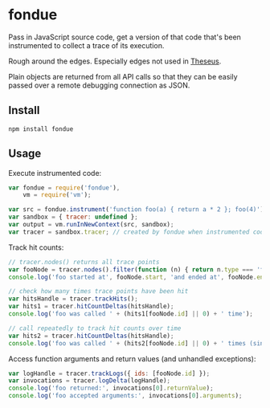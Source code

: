 fondue
======

Pass in JavaScript source code, get a version of that code that's been instrumented to collect a trace of its execution.

Rough around the edges. Especially edges not used in [Theseus](https://github.com/adobe-research/theseus).

Plain objects are returned from all API calls so that they can be easily passed over a remote debugging connection as JSON.

Install
-------

    npm install fondue

Usage
-----

Execute instrumented code:

````javascript
var fondue = require('fondue'),
    vm = require('vm');

var src = fondue.instrument('function foo(a) { return a * 2 }; foo(4)');
var sandbox = { tracer: undefined };
var output = vm.runInNewContext(src, sandbox);
var tracer = sandbox.tracer; // created by fondue when instrumented code is run
````

Track hit counts:

````javascript
// tracer.nodes() returns all trace points
var fooNode = tracer.nodes().filter(function (n) { return n.type === 'function' && n.name === 'foo' })[0];
console.log('foo started at', fooNode.start, 'and ended at', fooNode.end);

// check how many times trace points have been hit
var hitsHandle = tracer.trackHits();
var hits1 = tracer.hitCountDeltas(hitsHandle);
console.log('foo was called ' + (hits1[fooNode.id] || 0) + ' time');

// call repeatedly to track hit counts over time
var hits2 = tracer.hitCountDeltas(hitsHandle);
console.log('foo was called ' + (hits2[fooNode.id] || 0) + ' times (since last check)');
````

Access function arguments and return values (and unhandled exceptions):

````javascript
var logHandle = tracer.trackLogs({ ids: [fooNode.id] });
var invocations = tracer.logDelta(logHandle);
console.log('foo returned:', invocations[0].returnValue);
console.log('foo accepted arguments:', invocations[0].arguments);
````
